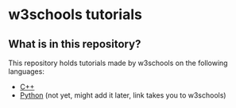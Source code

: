 # w3schools tutorials

## What is in this repository?

This repository holds tutorials made by w3schools on the following languages:

- [C++](c++/)
- [Python](python/) (not yet, might add it later, link takes you to w3schools)
